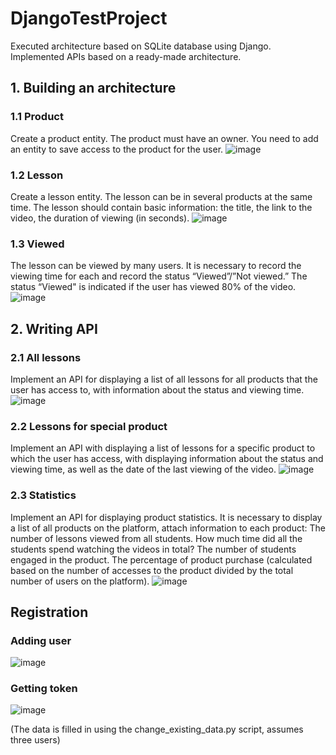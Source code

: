 # DjangoTestProject
Executed architecture based on SQLite database using Django. Implemented APIs based on a ready-made architecture.
## 1. Building an architecture
### 1.1 Product
Create a product entity. The product must have an owner. You need to add an entity to save access to the product for the user.
![image](https://github.com/GarlicRoll/DjangoTestProject/assets/75137969/3bf2baba-eff2-4fe1-82bd-17e53966f35f)

### 1.2 Lesson
Create a lesson entity. The lesson can be in several products at the same time. The lesson should contain basic information: the title, the link to the video, the duration of viewing (in seconds).
![image](https://github.com/GarlicRoll/DjangoTestProject/assets/75137969/ca1ba49f-c39a-46f8-91dd-51d7ec0c243b)


### 1.3 Viewed
The lesson can be viewed by many users. It is necessary to record the viewing time for each and record the status “Viewed”/”Not viewed.” The status “Viewed" is indicated if the user has viewed 80% of the video.
![image](https://github.com/GarlicRoll/DjangoTestProject/assets/75137969/3a8a5728-10c4-4f8c-8005-67f96f1f65b6)

## 2. Writing API

### 2.1 All lessons
Implement an API for displaying a list of all lessons for all products that the user has access to, with information about the status and viewing time.
![image](https://github.com/GarlicRoll/DjangoTestProject/assets/75137969/8f8ff246-b7fa-41d1-98f0-fb3956b80674)


### 2.2 Lessons for special product
Implement an API with displaying a list of lessons for a specific product to which the user has access, with displaying information about the status and viewing time, as well as the date of the last viewing of the video.
![image](https://github.com/GarlicRoll/DjangoTestProject/assets/75137969/47c612d9-5db2-4bdb-b082-976b15f6da1c)


### 2.3 Statistics
Implement an API for displaying product statistics. It is necessary to display a list of all products on the platform, attach information to each product:
The number of lessons viewed from all students.
How much time did all the students spend watching the videos in total?
The number of students engaged in the product.
The percentage of product purchase (calculated based on the number of accesses to the product divided by the total number of users on the platform).
![image](https://github.com/GarlicRoll/DjangoTestProject/assets/75137969/8e37d919-0485-4d26-9180-c804a5fab132)


## Registration
### Adding user
![image](https://github.com/GarlicRoll/DjangoTestProject/assets/75137969/7b05f320-8679-4f74-ac18-c6bcde87f050)
### Getting token
![image](https://github.com/GarlicRoll/DjangoTestProject/assets/75137969/e6391db1-386d-45e2-af0c-348f653fa266)

(The data is filled in using the change_existing_data.py script, assumes three users)

